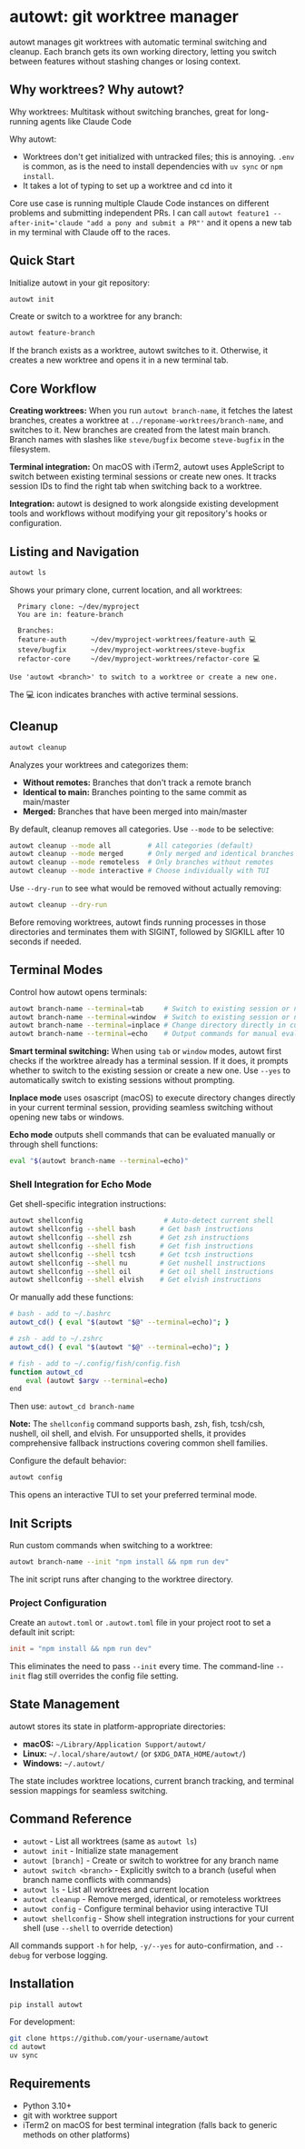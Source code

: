 # autowt: git worktree manager

autowt manages git worktrees with automatic terminal switching and cleanup. Each branch gets its own working directory, letting you switch between features without stashing changes or losing context.

## Why worktrees? Why autowt?

<!-- This section reflects the human author's purpose in writing this program. It all comes back to this. -->

Why worktrees: Multitask without switching branches, great for long-running agents like Claude Code

Why autowt:
- Worktrees don't get initialized with untracked files; this is annoying. `.env` is common, as is the need to install dependencies with `uv sync` or `npm install`.
- It takes a lot of typing to set up a worktree and cd into it

Core use case is running multiple Claude Code instances on different problems and submitting independent PRs. I can call `autowt feature1 --after-init='claude "add a pony and submit a PR"'` and it opens a new tab in my terminal with Claude off to the races.

## Quick Start

Initialize autowt in your git repository:

```bash
autowt init
```

Create or switch to a worktree for any branch:

```bash
autowt feature-branch
```

If the branch exists as a worktree, autowt switches to it. Otherwise, it creates a new worktree and opens it in a new terminal tab.

## Core Workflow

**Creating worktrees:** When you run `autowt branch-name`, it fetches the latest branches, creates a worktree at `../reponame-worktrees/branch-name`, and switches to it. New branches are created from the latest main branch. Branch names with slashes like `steve/bugfix` become `steve-bugfix` in the filesystem.

**Terminal integration:** On macOS with iTerm2, autowt uses AppleScript to switch between existing terminal sessions or create new ones. It tracks session IDs to find the right tab when switching back to a worktree.

**Integration:** autowt is designed to work alongside existing development tools and workflows without modifying your git repository's hooks or configuration.

## Listing and Navigation

```bash
autowt ls
```

Shows your primary clone, current location, and all worktrees:

```
  Primary clone: ~/dev/myproject
  You are in: feature-branch

  Branches:
  feature-auth      ~/dev/myproject-worktrees/feature-auth 💻
  steve/bugfix      ~/dev/myproject-worktrees/steve-bugfix
  refactor-core     ~/dev/myproject-worktrees/refactor-core 💻

Use 'autowt <branch>' to switch to a worktree or create a new one.
```

The 💻 icon indicates branches with active terminal sessions.

## Cleanup

```bash
autowt cleanup
```

Analyzes your worktrees and categorizes them:

- **Without remotes:** Branches that don't track a remote branch
- **Identical to main:** Branches pointing to the same commit as main/master
- **Merged:** Branches that have been merged into main/master

By default, cleanup removes all categories. Use `--mode` to be selective:

```bash
autowt cleanup --mode all         # All categories (default)
autowt cleanup --mode merged      # Only merged and identical branches
autowt cleanup --mode remoteless  # Only branches without remotes
autowt cleanup --mode interactive # Choose individually with TUI
```

Use `--dry-run` to see what would be removed without actually removing:

```bash
autowt cleanup --dry-run
```

Before removing worktrees, autowt finds running processes in those directories and terminates them with SIGINT, followed by SIGKILL after 10 seconds if needed.

## Terminal Modes

Control how autowt opens terminals:

```bash
autowt branch-name --terminal=tab     # Switch to existing session or new tab (default)
autowt branch-name --terminal=window  # Switch to existing session or new window
autowt branch-name --terminal=inplace # Change directory directly in current terminal
autowt branch-name --terminal=echo    # Output commands for manual evaluation
```

**Smart terminal switching:** When using `tab` or `window` modes, autowt first checks if the worktree already has a terminal session. If it does, it prompts whether to switch to the existing session or create a new one. Use `--yes` to automatically switch to existing sessions without prompting.

**Inplace mode** uses osascript (macOS) to execute directory changes directly in your current terminal session, providing seamless switching without opening new tabs or windows.

**Echo mode** outputs shell commands that can be evaluated manually or through shell functions:

```bash
eval "$(autowt branch-name --terminal=echo)"
```

### Shell Integration for Echo Mode

Get shell-specific integration instructions:

```bash
autowt shellconfig                    # Auto-detect current shell
autowt shellconfig --shell bash      # Get bash instructions
autowt shellconfig --shell zsh       # Get zsh instructions  
autowt shellconfig --shell fish      # Get fish instructions
autowt shellconfig --shell tcsh      # Get tcsh instructions
autowt shellconfig --shell nu        # Get nushell instructions
autowt shellconfig --shell oil       # Get oil shell instructions
autowt shellconfig --shell elvish    # Get elvish instructions
```

Or manually add these functions:

```bash
# bash - add to ~/.bashrc
autowt_cd() { eval "$(autowt "$@" --terminal=echo)"; }

# zsh - add to ~/.zshrc  
autowt_cd() { eval "$(autowt "$@" --terminal=echo)"; }

# fish - add to ~/.config/fish/config.fish
function autowt_cd
    eval (autowt $argv --terminal=echo)
end
```

Then use: `autowt_cd branch-name`

**Note:** The `shellconfig` command supports bash, zsh, fish, tcsh/csh, nushell, oil shell, and elvish. For unsupported shells, it provides comprehensive fallback instructions covering common shell families.

Configure the default behavior:

```bash
autowt config
```

This opens an interactive TUI to set your preferred terminal mode.

## Init Scripts

Run custom commands when switching to a worktree:

```bash
autowt branch-name --init "npm install && npm run dev"
```

The init script runs after changing to the worktree directory.

### Project Configuration

Create an `autowt.toml` or `.autowt.toml` file in your project root to set a default init script:

```toml
init = "npm install && npm run dev"
```

This eliminates the need to pass `--init` every time. The command-line `--init` flag still overrides the config file setting.

## State Management

autowt stores its state in platform-appropriate directories:

- **macOS:** `~/Library/Application Support/autowt/`
- **Linux:** `~/.local/share/autowt/` (or `$XDG_DATA_HOME/autowt/`)
- **Windows:** `~/.autowt/`

The state includes worktree locations, current branch tracking, and terminal session mappings for seamless switching.

## Command Reference

- `autowt` - List all worktrees (same as `autowt ls`)
- `autowt init` - Initialize state management
- `autowt [branch]` - Create or switch to worktree for any branch name
- `autowt switch <branch>` - Explicitly switch to a branch (useful when branch name conflicts with commands)
- `autowt ls` - List all worktrees and current location  
- `autowt cleanup` - Remove merged, identical, or remoteless worktrees
- `autowt config` - Configure terminal behavior using interactive TUI
- `autowt shellconfig` - Show shell integration instructions for your current shell (use `--shell` to override detection)

All commands support `-h` for help, `-y/--yes` for auto-confirmation, and `--debug` for verbose logging.

## Installation

```bash
pip install autowt
```

For development:

```bash
git clone https://github.com/your-username/autowt
cd autowt
uv sync
```

## Requirements

- Python 3.10+
- git with worktree support
- iTerm2 on macOS for best terminal integration (falls back to generic methods on other platforms)